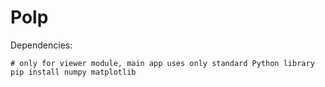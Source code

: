 Polp
====

Dependencies:

	# only for viewer module, main app uses only standard Python library
	pip install numpy matplotlib 
